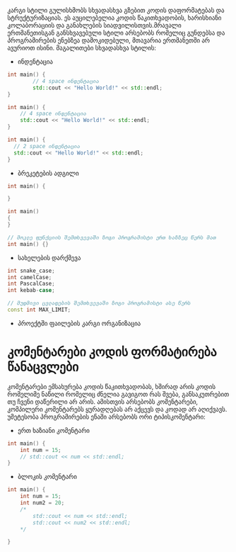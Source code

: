 კარგი სტილი გულისხმობს სხვადასხვა გზებით კოდის დაფორმატებას და სტრუქტურიზაციას.
ეს აუცილებელია კოდის წაკითხვადობის, ხარისხიანი კოლაბორაციის და განახლების 
სიადვილისთვის.მრავალი ერთმანეთისგან განსხვავებული სტილი არსებობს რომელიც
გუნდებსა და პროგრამირების ენებზეა დამოკიდებული, მთავარია ერთმანეთში არ ავურიოთ
ისინი.
მაგალითები სხვადასხვა სტილის:

- ინდენტაცია
```cpp
int main() {
        // 4 space ინდენტაცია
        std::cout << "Hello World!" << std::endl;
}
```
```cpp
int main() {
    // 4 space ინდენტაცია
    std::cout << "Hello World!" << std::endl;
}
```
```cpp
int main() {
  // 2 space ინდენტაცია
  std::cout << "Hello World!" << std::endl;
}
```

- ბრეკეტების ადგილი
```cpp
int main() {

}
```
```cpp
int main()
{
}
```
```cpp
// მოკლე ფუნქციის შემთხვევაში ზოგი პროგრამისტი ერთ ხაზზეც წერს მათ
int main() {}
```

- სახელების დარქმევა
```cpp
int snake_case;
int camelCase;
int PascalCase;
int kebab-case;

// მუდმივი ცვლადების შემთხვევაში ზოგი პროგრამისტი ასე წერს
const int MAX_LIMIT;
```

- პროექტში ფაილების კარგი ორგანიზაცია

# კომენტარები კოდის ფორმატირება წანაცვლები

კომენტარები ემსახურება კოდის წაკითხვადობას, ხშირად არის კოდის რომელიმე ნაწილი
რომელიც ძნელია გავიგოთ რას შვება, განსაკუთრებით თუ ჩვენი დაწერილი არ არის.
ამისთვის არსებობს კომენტარები, კომპილერი კომენტარებს ყურადღებას არ 
აქცევს და კოდად არ აღიქვავს. 
უმეტესობა პროგრამირების ენაში არსებობს ორი ტიპისკომენტარი:

- ერთ ხაზიანი კომენტარი
```cpp
int main() {
    int num = 15;
    // std::cout << num << std::endl;
}
```

- ბლოკის კომენტარი
```cpp
int main() {
    int num = 15;
    int num2 = 20;
    /*
        std::cout << num << std::endl;
        std::cout << num2 << std::endl;
    */

}
```
